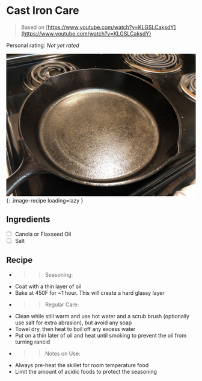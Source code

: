 <!-- Needs Manual Review -->

# Cast Iron Care

> Based on [https://www.youtube.com/watch?v=KLGSLCaksdY](https://www.youtube.com/watch?v=KLGSLCaksdY)

<!-- {cts} rating=0; (User can specify rating on scale of 1-5) -->
Personal rating: *Not yet rated*
<!-- {cte} -->

<!-- {cts} name_image=cast_iron_care.jpg; (User can specify image name) -->
![cast_iron_care.jpg](./cast_iron_care.jpg){: .image-recipe loading=lazy }
<!-- {cte} -->

## Ingredients

* [ ] Canola or Flaxseed Oil
* [ ] Salt

## Recipe

* >> Seasoning:
* Coat with a thin layer of oil
* Bake at 450F for ~1 hour. This will create a hard glassy layer
* >> Regular Care:
* Clean while still warm and use hot water and a scrub brush (optionally use salt for extra abrasion), but avoid any soap
* Towel dry, then heat to boil off any excess water
* Put on a thin later of oil and heat until smoking to prevent the oil from turning rancid
* >> Notes on Use:
* Always pre-heat the skillet for room temperature food
* Limit the amount of acidic foods to protect the seasoning

